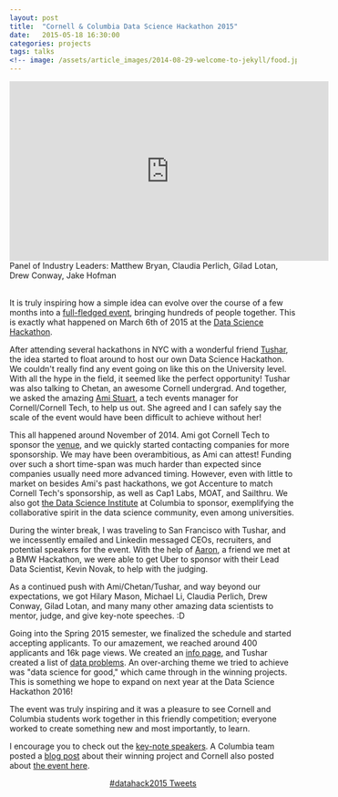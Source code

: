 ```yaml
---
layout: post
title:  "Cornell & Columbia Data Science Hackathon 2015"
date:   2015-05-18 16:30:00
categories: projects
tags: talks
<!-- image: /assets/article_images/2014-08-29-welcome-to-jekyll/food.jpg -->
---
```


<iframe width="560" height="315" src="https://www.youtube.com/embed/8zSs5hWnZCM" frameborder="0" allowfullscreen></iframe>
<div>Panel of Industry Leaders: Matthew Bryan, Claudia Perlich, Gilad Lotan, Drew Conway, Jake Hofman</div>
<br>


It is truly inspiring how a simple idea can evolve over the course of a few months into a [full-fledged event][seen], bringing hundreds of people together. This is exactly what happened on March 6th of 2015 at the [Data Science Hackathon][dshack]. 

After attending several hackathons in NYC with a wonderful friend [Tushar][tushar], the idea started to float around to host our own Data Science Hackathon. We couldn't really find any event going on like this on the University level. With all the hype in the field, it seemed like the perfect opportunity! Tushar was also talking to Chetan, an awesome Cornell undergrad. And together, we asked the amazing [Ami Stuart][ami], a tech events manager for Cornell/Cornell Tech, to help us out. She agreed and I can safely say the scale of the event would have been difficult to achieve without her! 

This all happened around November of 2014. Ami got Cornell Tech to sponsor the [venue][cutechcampus], and we quickly started contacting companies for more sponsorship. We may have been overambitious, as Ami can attest! Funding over such a short time-span was much harder than expected since companies usually need more advanced timing. However, even with little to market on besides Ami's past hackathons, we got Accenture to match Cornell Tech's sponsorship, as well as Cap1 Labs, MOAT, and Sailthru. We also got [the Data Science Institute][dsi] at Columbia to sponsor, exemplifying the collaborative spirit in the data science community, even among universities. 

During the winter break, I was traveling to San Francisco with Tushar, and we incessently emailed and Linkedin messaged CEOs, recruiters, and potential speakers for the event. With the help of [Aaron][aaron], a friend we met at a BMW Hackathon, we were able to get Uber to sponsor with their Lead Data Scientist, Kevin Novak, to help with the judging. 

As a continued push with Ami/Chetan/Tushar, and way beyond our expectations, we got Hilary Mason, Michael Li, Claudia Perlich, Drew Conway, Gilad Lotan, and many many other amazing data scientists to mentor, judge, and give key-note speeches. :D 

Going into the Spring 2015 semester, we finalized the schedule and started accepting applicants. To our amazement, we reached around 400 applicants and 16k page views. We created an [info page][info], and Tushar created a list of [data problems][probs]. An over-arching theme we tried to achieve was "data science for good," which came through in the winning projects. This is something we hope to expand on next year at the Data Science Hackathon 2016! 

The event was truly inspiring and it was a pleasure to see Cornell and Columbia students work together in this friendly competition; everyone worked to create something new and most importantly, to learn. 

I encourage you to check out the [key-note speakers][dshack]. A Columbia team posted a [blog post][street] about their winning project and Cornell also posted about [the event here][cutechblog].


<div  style="text-align: center">
<a class="twitter-timeline"  href="https://twitter.com/hashtag/datahack2015" data-widget-id="571179709380440064">#datahack2015 Tweets</a>
<script>!function(d,s,id){var js,fjs=d.getElementsByTagName(s)[0],p=/^http:/.test(d.location)?'http':'https';if(!d.getElementById(id)){js=d.createElement(s);js.id=id;js.src=p+"://platform.twitter.com/widgets.js";fjs.parentNode.insertBefore(js,fjs);}}(document,"script","twitter-wjs");</script>
</div>

[aaron]: https://angel.co/weilaaron
[ami]: https://twitter.com/custuart
[cutechcampus]: https://www.google.com/about/careers/lifeatgoogle/cornells-high-tech-campus-will-have-a-home-at-google.html
[cutechblog]: http://www.johnson.cornell.edu/Faculty-And-Research/Faculty-News/Faculty-Article-Detail/ArticleId/39498/Data-Science-Trek-Hackathon-Drives-Development-of-Innovative-Ideas-and-Solutions
[dshack]: http://datahackathon2015.splashthat.com/
[dsi]: http://datascience.columbia.edu/
[info]: http://datasciencehackathon.info/
[panel]: https://www.youtube.com/watch?v=8zSs5hWnZCM
[probs]: http://datasciencehackathon.info/files/HackProblems.pdf
[seen]: http://seen.co/event/data-hackathon-2015-111-8th-avenue-ny-ny-2015-2116
[street]: http://blogs.cuit.columbia.edu/cb3118/2015/04/23/streetsavvy-at-the-cornell-tech-x-columbia-data-science-hackathon/
[tushar]: https://twitter.com/imbenzene 
